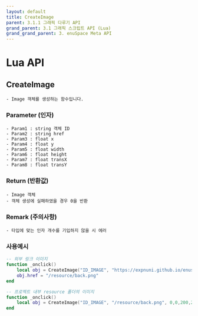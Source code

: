 ```yaml
---
layout: default
title: CreateImage
parent: 3.1.1 그래픽 다루기 API
grand_parent: 3.1 그래픽 스크립트 API (Lua)
grand_grand_parent: 3. enuSpace Meta API
---
```


# Lua API 

## CreateImage

    - Image 객체를 생성하는 함수입니다.

### Parameter (인자)

    - Param1 : string 객체 ID 
    - Param2 : string href
    - Param3 : float x
    - Param4 : float y
    - Param5 : float width
    - Param6 : float height
    - Param7 : float transX
    - Param8 : float transY

### Return (반환값)

	- Image 객체
    - 객체 생성에 실패하였을 경우 0을 반환

### Remark (주의사항)

    - 타입에 맞는 인자 개수를 기입하지 않을 시 에러

### 사용예시
```lua
-- 외부 링크 이미지
function _onclick()
    local obj = CreateImage("ID_IMAGE", "https://expnuni.github.io/enuspace_doc/assets/enuspace.png", 0,0,200,200,0,0)
    obj.href = "/resource/back.png"
end

-- 프로젝트 내부 resource 폴더의 이미지
function _onclick()
    local obj = CreateImage("ID_IMAGE", "/resource/back.png", 0,0,200,200,0,0)
end
```
##